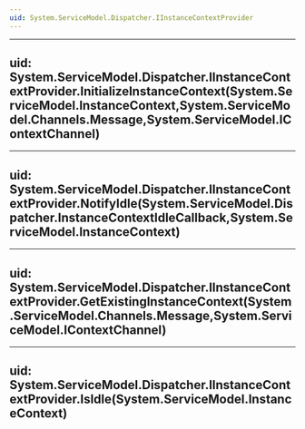 ```yaml
---
uid: System.ServiceModel.Dispatcher.IInstanceContextProvider
---
```


---
uid: System.ServiceModel.Dispatcher.IInstanceContextProvider.InitializeInstanceContext(System.ServiceModel.InstanceContext,System.ServiceModel.Channels.Message,System.ServiceModel.IContextChannel)
---

---
uid: System.ServiceModel.Dispatcher.IInstanceContextProvider.NotifyIdle(System.ServiceModel.Dispatcher.InstanceContextIdleCallback,System.ServiceModel.InstanceContext)
---

---
uid: System.ServiceModel.Dispatcher.IInstanceContextProvider.GetExistingInstanceContext(System.ServiceModel.Channels.Message,System.ServiceModel.IContextChannel)
---

---
uid: System.ServiceModel.Dispatcher.IInstanceContextProvider.IsIdle(System.ServiceModel.InstanceContext)
---
